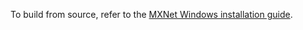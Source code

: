 To build from source, refer to the [MXNet Windows installation guide](get_started/windows_setup.html).
